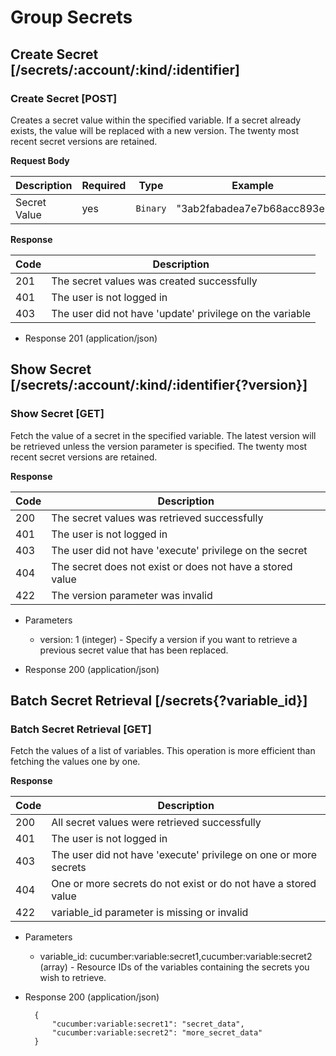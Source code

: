 # Group Secrets

## Create Secret [/secrets/:account/:kind/:identifier]

### Create Secret [POST]

Creates a secret value within the specified variable. If a secret already exists, the value will be replaced with a new version. The twenty most recent secret versions are retained.

**Request Body**

|Description|Required|Type|Example|
|-----------|--------|----|-------|
|Secret Value|yes|`Binary`|"3ab2fabadea7e7b68acc893e"|

**Response**

|Code|Description|
|----|-----------|
|201|The secret values was created successfully|
|401|The user is not logged in|
|403|The user did not have 'update' privilege on the variable|

+ Response 201 (application/json)

## Show Secret [/secrets/:account/:kind/:identifier{?version}]

### Show Secret [GET]

Fetch the value of a secret in the specified variable. The latest version will be retrieved unless the version parameter is specified. The twenty most recent secret versions are retained.

**Response**

|Code|Description|
|----|-----------|
|200|The secret values was retrieved successfully|
|401|The user is not logged in|
|403|The user did not have 'execute' privilege on the secret|
|404|The secret does not exist or does not have a stored value|
|422|The version parameter was invalid|

+ Parameters
    + version: 1 (integer) - Specify a version if you want to retrieve a previous secret value that has been replaced.

+ Response 200 (application/json)

## Batch Secret Retrieval [/secrets{?variable_id}]

### Batch Secret Retrieval [GET]

Fetch the values of a list of variables. This operation is more efficient than
fetching the values one by one.

**Response**

|Code|Description|
|----|-----------|
|200|All secret values were retrieved successfully|
|401|The user is not logged in|
|403|The user did not have 'execute' privilege on one or more secrets|
|404|One or more secrets do not exist or do not have a stored value|
|422|variable_id parameter is missing or invalid|

+ Parameters
    + variable_id: cucumber:variable:secret1,cucumber:variable:secret2 (array) - Resource IDs of the variables containing the secrets you wish to retrieve.

+ Response 200 (application/json)

        {
            "cucumber:variable:secret1": "secret_data",
            "cucumber:variable:secret2": "more_secret_data"
        }
